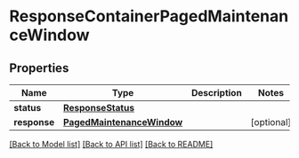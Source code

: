 # ResponseContainerPagedMaintenanceWindow

## Properties
Name | Type | Description | Notes
------------ | ------------- | ------------- | -------------
**status** | [**ResponseStatus**](ResponseStatus.md) |  | 
**response** | [**PagedMaintenanceWindow**](PagedMaintenanceWindow.md) |  | [optional] 

[[Back to Model list]](../README.md#documentation-for-models) [[Back to API list]](../README.md#documentation-for-api-endpoints) [[Back to README]](../README.md)



